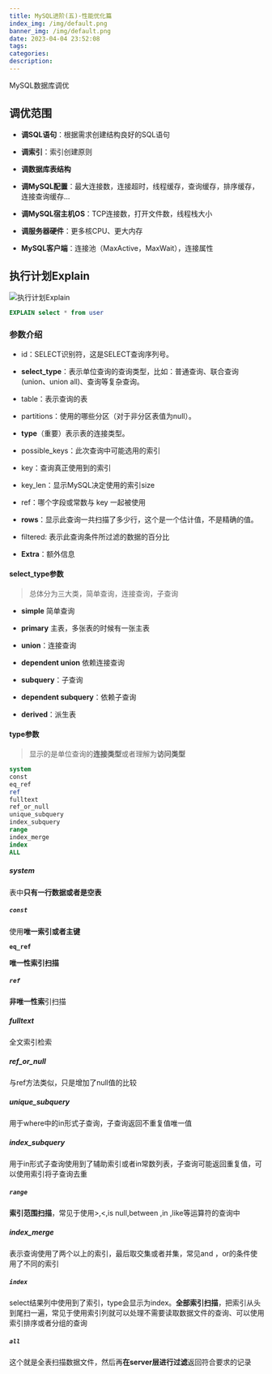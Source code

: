 ```yaml
---
title: MySQL进阶(五)-性能优化篇
index_img: /img/default.png
banner_img: /img/default.png
date: 2023-04-04 23:52:08
tags:
categories:
description:
---
```


 MySQL数据库调优

<!-- more -->

## 调优范围

- **调SQL语句**：根据需求创建结构良好的SQL语句

- **调索引**：索引创建原则

- **调数据库表结构**

- **调MySQL配置**：最大连接数，连接超时，线程缓存，查询缓存，排序缓存，连接查询缓存...

- **调MySQL宿主机OS**：TCP连接数，打开文件数，线程栈大小

- **调服务器硬件**：更多核CPU、更大内存

- **MySQL客户端**：连接池（MaxActive，MaxWait），连接属性

## 执行计划Explain

![执行计划Explain](http://file.hyqup.cn/img/%E6%89%A7%E8%A1%8C%E8%AE%A1%E5%88%92Explain.png)

```sql
EXPLAIN select * from user
```

### 参数介绍

- id：SELECT识别符，这是SELECT查询序列号。

- **select_type**：表示单位查询的查询类型，比如：普通查询、联合查询(union、union all)、查询等复杂查询。

- table：表示查询的表

- partitions：使用的哪些分区（对于非分区表值为null）。

- **type**（重要）表示表的连接类型。

- possible_keys：此次查询中可能选用的索引

- key：查询真正使用到的索引

- key_len：显示MySQL决定使用的索引size

- ref：哪个字段或常数与 key 一起被使用

- **rows**：显示此查询一共扫描了多少行，这个是一个估计值，不是精确的值。

- filtered: 表示此查询条件所过滤的数据的百分比

- **Extra**：额外信息

#### select_type参数

> 总体分为三大类，简单查询，连接查询，子查询

- **simple** 简单查询
- **primary** 主表，多张表的时候有一张主表

- **union**：连接查询

- **dependent union** 依赖连接查询
- **subquery**：子查询
- **dependent subquery**：依赖子查询
- **derived**：派生表

#### type参数

> 显示的是单位查询的**连接类型**或者理解为**访问类型**

```sql
system
const
eq_ref
ref
fulltext
ref_or_null
unique_subquery
index_subquery
range
index_merge
index
ALL
```

##### system

表中**只有一行数据或者是空表**

##### **`const`**

使用**唯一索引或者主键**

**`eq_ref`**

**唯一性索引扫描**

##### `ref`

**非唯一性索**引扫描

##### **fulltext**

全文索引检索

##### **ref_or_null**

与ref方法类似，只是增加了null值的比较

##### **unique_subquery**

用于where中的in形式子查询，子查询返回不重复值唯一值

##### **index_subquery**

用于in形式子查询使用到了辅助索引或者in常数列表，子查询可能返回重复值，可以使用索引将子查询去重

##### **`range`**

**索引范围扫描**，常见于使用>,<,is null,between ,in ,like等运算符的查询中

#####  **index_merge**

表示查询使用了两个以上的索引，最后取交集或者并集，常见and ，or的条件使用了不同的索引

##### **`index`**

select结果列中使用到了索引，type会显示为index。**全部索引扫描**，把索引从头到尾扫一遍，常见于使用索引列就可以处理不需要读取数据文件的查询、可以使用索引排序或者分组的查询

##### **`all`**

这个就是全表扫描数据文件，然后再**在****server****层进行过滤**返回符合要求的记录
